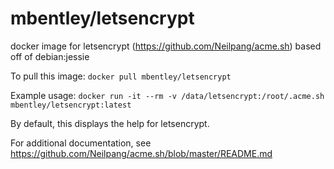 mbentley/letsencrypt
====================

docker image for letsencrypt (https://github.com/Neilpang/acme.sh)
based off of debian:jessie

To pull this image:
`docker pull mbentley/letsencrypt`

Example usage:
`docker run -it --rm -v /data/letsencrypt:/root/.acme.sh mbentley/letsencrypt:latest`

By default, this displays the help for letsencrypt.

For additional documentation, see https://github.com/Neilpang/acme.sh/blob/master/README.md

